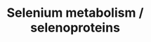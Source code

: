 ---
annotations:
- id: PW:0000133
  parent: classic metabolic pathway
  type: Pathway Ontology
  value: selenoamino acid metabolic pathway
authors:
- Susan
- MaintBot
- Khanspers
- Andra
- Ddigles
- Olivier.traets
- Fehrhart
- Eweitz
description: ''
last-edited: 2021-05-23
organisms:
- Mus musculus
redirect_from:
- /index.php/Pathway:WP108
- /instance/WP108
- /instance/WP108_rr117940
revision: r117940
schema-jsonld:
- '@context': https://schema.org/
  '@id': https://wikipathways.github.io/pathways/WP108.html
  '@type': Dataset
  creator:
    '@type': Organization
    name: WikiPathways
  description: ''
  keywords:
  - Crem
  - Cystathionine g-lyase
  - DIO1
  - DIO2
  - DIO3
  - Fabp1
  - Fos
  - GPX1
  - GPX2
  - GPX3
  - GPX4
  - GPX6
  - H2Se
  - Jun
  - Nfe2l2
  - Pou2f1
  - Pstk
  - Rpl30
  - SBP2
  - SEPN1
  - SEPP1
  - Sars
  - Sars2
  - Scly
  - Secp43
  - SelH
  - SelI
  - SelK
  - SelM
  - SelO
  - SelS
  - SelT
  - SelV
  - Selenbp1
  - Selenophosphate
  - Sep15
  - SepW1
  - SepX1
  - Sephs1
  - Sephs2
  - Sla
  - Sp1
  - Sp3
  - TXNRD1
  - TXNRD2
  - TXNRD3
  - eEFSec
  - p105
  - p65
  license: CC0
  name: Selenium metabolism / selenoproteins
seo: CreativeWork
title: Selenium metabolism / selenoproteins
wpid: WP108
---